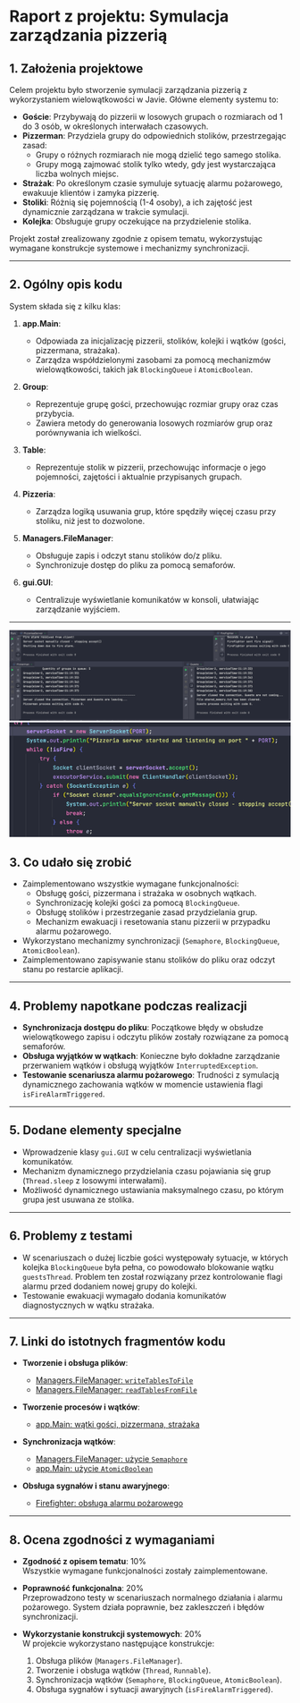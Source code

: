 # Raport z projektu: Symulacja zarządzania pizzerią

## 1. Założenia projektowe
Celem projektu było stworzenie symulacji zarządzania pizzerią z wykorzystaniem wielowątkowości w Javie.
Główne elementy systemu to:

- **Goście**: Przybywają do pizzerii w losowych grupach o rozmiarach od 1 do 3 osób, w określonych interwałach czasowych.
- **Pizzerman**: Przydziela grupy do odpowiednich stolików, przestrzegając zasad:
    - Grupy o różnych rozmiarach nie mogą dzielić tego samego stolika.
    - Grupy mogą zajmować stolik tylko wtedy, gdy jest wystarczająca liczba wolnych miejsc.
- **Strażak**: Po określonym czasie symuluje sytuację alarmu pożarowego, ewakuuje klientów i zamyka pizzerię.
- **Stoliki**: Różnią się pojemnością (1-4 osoby), a ich zajętość jest dynamicznie zarządzana w trakcie symulacji.
- **Kolejka**: Obsługuje grupy oczekujące na przydzielenie stolika.

Projekt został zrealizowany zgodnie z opisem tematu, wykorzystując wymagane konstrukcje systemowe i mechanizmy synchronizacji.

---

## 2. Ogólny opis kodu

System składa się z kilku klas:

1. **app.Main**:
    - Odpowiada za inicjalizację pizzerii, stolików, kolejki i wątków (gości, pizzermana, strażaka).
    - Zarządza współdzielonymi zasobami za pomocą mechanizmów wielowątkowości, takich jak `BlockingQueue` i `AtomicBoolean`.

2. **Group**:
    - Reprezentuje grupę gości, przechowując rozmiar grupy oraz czas przybycia.
    - Zawiera metody do generowania losowych rozmiarów grup oraz porównywania ich wielkości.

3. **Table**:
    - Reprezentuje stolik w pizzerii, przechowując informacje o jego pojemności, zajętości i aktualnie przypisanych grupach.

4. **Pizzeria**:
    - Zarządza logiką usuwania grup, które spędziły więcej czasu przy stoliku, niż jest to dozwolone.

5. **Managers.FileManager**:
    - Obsługuje zapis i odczyt stanu stolików do/z pliku.
    - Synchronizuje dostęp do pliku za pomocą semaforów.

6. **gui.GUI**:
    - Centralizuje wyświetlanie komunikatów w konsoli, ułatwiając zarządzanie wyjściem.

---
![img.png](img.png)
![img_1.png](img_1.png)

## 3. Co udało się zrobić

- Zaimplementowano wszystkie wymagane funkcjonalności:
    - Obsługę gości, pizzermana i strażaka w osobnych wątkach.
    - Synchronizację kolejki gości za pomocą `BlockingQueue`.
    - Obsługę stolików i przestrzeganie zasad przydzielania grup.
    - Mechanizm ewakuacji i resetowania stanu pizzerii w przypadku alarmu pożarowego.
- Wykorzystano mechanizmy synchronizacji (`Semaphore`, `BlockingQueue`, `AtomicBoolean`).
- Zaimplementowano zapisywanie stanu stolików do pliku oraz odczyt stanu po restarcie aplikacji.

---


## 4. Problemy napotkane podczas realizacji

- **Synchronizacja dostępu do pliku**: Początkowe błędy w obsłudze wielowątkowego zapisu i odczytu plików zostały rozwiązane za pomocą semaforów.
- **Obsługa wyjątków w wątkach**: Konieczne było dokładne zarządzanie przerwaniem wątków i obsługą wyjątków `InterruptedException`.
- **Testowanie scenariusza alarmu pożarowego**: Trudności z symulacją dynamicznego zachowania wątków w momencie ustawienia flagi `isFireAlarmTriggered`.

---

## 5. Dodane elementy specjalne

- Wprowadzenie klasy `gui.GUI` w celu centralizacji wyświetlania komunikatów.
- Mechanizm dynamicznego przydzielania czasu pojawiania się grup (`Thread.sleep` z losowymi interwałami).
- Możliwość dynamicznego ustawiania maksymalnego czasu, po którym grupa jest usuwana ze stolika.

---

## 6. Problemy z testami

- W scenariuszach o dużej liczbie gości występowały sytuacje, w których kolejka `BlockingQueue` była pełna, co powodowało blokowanie wątku `guestsThread`. Problem ten został rozwiązany przez kontrolowanie flagi alarmu przed dodaniem nowej grupy do kolejki.
- Testowanie ewakuacji wymagało dodania komunikatów diagnostycznych w wątku strażaka.

---

## 7. Linki do istotnych fragmentów kodu

- **Tworzenie i obsługa plików**:
    - [Managers.FileManager: `writeTablesToFile`](https://github.com/TwojeRepozytorium/FileManager.java#L45)
    - [Managers.FileManager: `readTablesFromFile`](https://github.com/TwojeRepozytorium/FileManager.java#L25)

- **Tworzenie procesów i wątków**:
    - [app.Main: wątki gości, pizzermana, strażaka](https://github.com/TwojeRepozytorium/Main.java#L15)

- **Synchronizacja wątków**:
    - [Managers.FileManager: użycie `Semaphore`](https://github.com/TwojeRepozytorium/FileManager.java#L10)
    - [app.Main: użycie `AtomicBoolean`](https://github.com/TwojeRepozytorium/Main.java#L13)

- **Obsługa sygnałów i stanu awaryjnego**:
    - [Firefighter: obsługa alarmu pożarowego](https://github.com/TwojeRepozytorium/Main.java#L67)

---

## 8. Ocena zgodności z wymaganiami

- **Zgodność z opisem tematu**: 10%  
  Wszystkie wymagane funkcjonalności zostały zaimplementowane.

- **Poprawność funkcjonalna**: 20%  
  Przeprowadzono testy w scenariuszach normalnego działania i alarmu pożarowego. System działa poprawnie, bez zakleszczeń i błędów synchronizacji.

- **Wykorzystanie konstrukcji systemowych**: 20%  
  W projekcie wykorzystano następujące konstrukcje:
    1. Obsługa plików (`Managers.FileManager`).
    2. Tworzenie i obsługa wątków (`Thread`, `Runnable`).
    3. Synchronizacja wątków (`Semaphore`, `BlockingQueue`, `AtomicBoolean`).
    4. Obsługa sygnałów i sytuacji awaryjnych (`isFireAlarmTriggered`).

